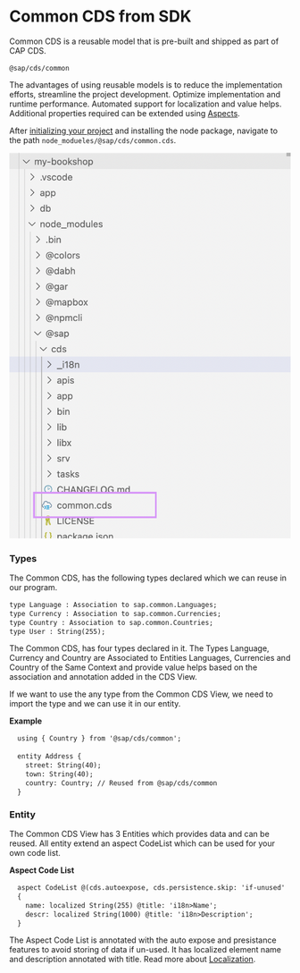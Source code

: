 # Common CDS from SDK

Common CDS is a reusable model that is pre-built and shipped as part of CAP CDS. 

```
@sap/cds/common
```

The advantages of using reusable models is to reduce the implementation efforts, streamline the project development. Optimize implementation and runtime performance. Automated support for localization and value helps. Additional properties required can be extended using [Aspects](aspect.md).

After [initializing your project](set-up-new-project.md) and installing the node package, navigate to the path ```node_modueles/@sap/cds/common.cds```.

<img src="./assets/images/path-to-common-cds.png" width="700" />


### Types

The Common CDS, has the following types declared which we can reuse in our program. 

```
type Language : Association to sap.common.Languages;
type Currency : Association to sap.common.Currencies;
type Country : Association to sap.common.Countries;
type User : String(255);
```

The Common CDS, has four types declared in it. 
The Types Language, Currency and Country are Associated to Entities Languages, Currencies and Country of the Same Context and provide value helps based on the association and annotation added in the CDS View. 

If we want to use the any type from the Common CDS View, we need to import the type and we can use it in our entity. 

**Example** 

```
  using { Country } from '@sap/cds/common';
  
  entity Address {
    street: String(40);
    town: String(40);
    country: Country; // Reused from @sap/cds/common
  }
```

### Entity

The Common CDS View has 3 Entities which provides data and can be reused. All entity extend an aspect CodeList which can be used for your own code list. 

**Aspect Code List** 
```
  aspect CodeList @(cds.autoexpose, cds.persistence.skip: 'if-unused'
  {
    name: localized String(255) @title: 'i18n>Name';
    descr: localized String(1000) @title: 'i18n>Description';
  }
```

The Aspect Code List is annotated with the auto expose and presistance features to avoid storing of data if un-used. 
It has localized element name and description annotated with title. Read more about [Localization](localization.md).


